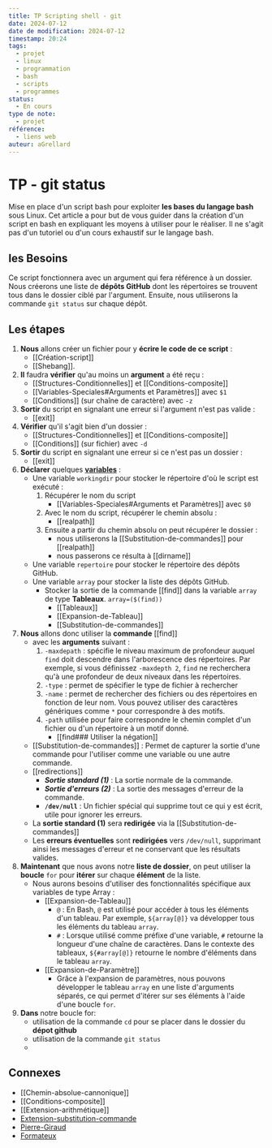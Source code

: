 ```yaml
---
title: TP Scripting shell - git
date: 2024-07-12
date de modification: 2024-07-12
timestamp: 20:24
tags:
  - projet
  - linux
  - programmation
  - bash
  - scripts
  - programmes
status:
  - En cours
type de note:
  - projet
référence:
  - liens web
auteur: aGrellard
---
```


# TP - git status
Mise en place d'un script bash pour exploiter **les bases du langage bash** sous Linux.
Cet article a pour but de vous guider dans la création d'un script en bash en expliquant les moyens à utiliser pour le réaliser.
Il ne s'agit pas d'un tutoriel ou d'un cours exhaustif sur le langage bash.

## les Besoins
Ce script fonctionnera avec un argument qui fera référence à un dossier.
Nous créerons une liste de **dépôts GitHub** dont les répertoires se trouvent tous dans le dossier ciblé par l'argument.
Ensuite, nous utiliserons la commande `git status` sur chaque dépôt.

## Les étapes

1. **Nous** allons créer un fichier pour y **écrire le code de ce script** : 
	- [[Création-script]]
	- [[Shebang]].
2. **Il** faudra **vérifier** qu'au moins un **argument** a été reçu :
	- [[Structures-Conditionnelles]] et [[Conditions-composite]]
	- [[Variables-Speciales#Arguments et Paramètres]] avec `$1`
	- [[Conditions]] (sur chaîne de caractère) avec `-z`
3. **Sortir** du script en signalant une erreur si l'argument n'est pas valide :
	- [[exit]]
4. **Vérifier** qu'il s'agit bien d'un dossier :
	- [[Structures-Conditionnelles]] et [[Conditions-composite]]
	- [[Conditions]] (sur fichier) avec `-d`
5. **Sortir** du script en signalant une erreur si ce n'est pas un dossier :
	- [[exit]]
6. **Déclarer** quelques [**variables**](https://www.formatux.fr/formatux-bash/module-010-niveau1/index.html#variables) :
	- Une variable `workingdir` pour stocker le répertoire d'où le script est exécuté :
		1. Récupérer le nom du script 
			- [[Variables-Speciales#Arguments et Paramètres]] avec `$0`
		2. Avec le nom du script, récupérer le chemin absolu :
			- [[realpath]] 
		3. Ensuite a partir du chemin absolu on peut récupérer le dossier :
			- nous utiliserons la [[Substitution-de-commandes]] pour [[realpath]]
			- nous passerons ce résulta à [[dirname]]
	- Une variable `repertoire` pour stocker le répertoire des dépôts GitHub.
	- Une variable `array` pour stocker la liste des dépôts GitHub.
		- Stocker la sortie de la commande [[find]] dans la variable `array` de type  **Tableaux**. `array=($(find))`
			- [[Tableaux]]
			- [[Expansion-de-Tableau]]
			- [[Substitution-de-commandes]]
7. **Nous** allons donc utiliser la **commande**  [[find]] 
	- avec les **arguments** suivant :
		1. `-maxdepath` : spécifie le niveau maximum de profondeur auquel `find` doit descendre dans l'arborescence des répertoires. Par exemple, si vous définissez `-maxdepth 2`, `find` ne recherchera qu'à une profondeur de deux niveaux dans les répertoires.
		2. `-type` : permet de spécifier le type de fichier à rechercher
		3. `-name` : permet de rechercher des fichiers ou des répertoires en fonction de leur nom. Vous pouvez utiliser des caractères génériques comme `*` pour correspondre à des motifs.
		4. `-path` utilisée pour faire correspondre le chemin complet d'un fichier ou d'un répertoire à un motif donné.
			- [[find### Utiliser la négation]]
	- [[Substitution-de-commandes]] : Permet de capturer la sortie d'une commande pour l'utiliser comme une variable ou une autre commande.
	- [[redirections]] 
		- ***Sortie standard (1)*** : La sortie normale de la commande.
		- ***Sortie d'erreurs (2)*** : La sortie des messages d'erreur de la commande.
		- **`/dev/null`** : Un fichier spécial qui supprime tout ce qui y est écrit, utile pour ignorer les erreurs.
	- La **sortie standard (1)** sera **redirigée** via la [[Substitution-de-commandes]]
	- Les **erreurs éventuelles** sont **redirigées** vers `/dev/null`, supprimant ainsi les messages d'erreur et ne conservant que les résultats valides.
8. **Maintenant** que nous avons notre **liste de dossier**, on peut utiliser la **boucle** `for` pour **itérer** sur chaque **élément** de la liste.
	- Nous aurons besoins d'utiliser des fonctionnalités spécifique aux variables de type Array : 
		- [[Expansion-de-Tableau]]
			- `@` : En Bash, `@` est utilisé pour accéder à tous les éléments d'un tableau. Par exemple, `${array[@]}` va développer tous les éléments du tableau `array`.
			- `#` : Lorsque utilisé comme préfixe d'une variable, `#` retourne la longueur d'une chaîne de caractères. Dans le contexte des tableaux, `${#array[@]}` retourne le nombre d'éléments dans le tableau `array`.
		- [[Expansion-de-Paramètre]]
			- Grâce à l'expansion de paramètres, nous pouvons développer le tableau `array` en une liste d'arguments séparés, ce qui permet d'itérer sur ses éléments à l'aide d'une boucle `for`.
9.  **Dans** notre boucle for:
	- utilisation de la commande `cd` pour se placer dans le dossier du **dépot github**
	- utilisation de la commande `git status`
	- 

## Connexes 
- [[Chemin-absolue-cannonique]]
- [[Conditions-composite]]
- [[Extension-arithmétique]]
- [Extension-substitution-commande](https://www.pierre-giraud.com/shell-bash/extension-substitution-commande/)
- [Pierre-Giraud](https://www.pierre-giraud.com/shell-bash/)
- [Formateux](https://www.formatux.fr/formatux-bash/module-010-niveau1/index.html#premier-script)